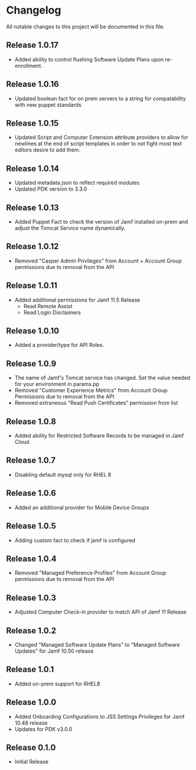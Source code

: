 # Changelog

All notable changes to this project will be documented in this file.

## Release 1.0.17
- Added ability to control flushing Software Update Plans upon re-enrollment.

## Release 1.0.16
- Updated boolean fact for on prem servers to a string for compatability with new puppet standards

## Release 1.0.15
- Updated Script and Computer Extension attribute providers to allow for newlines at the end of
    script templates in order to not fight most text editors desire to add them.

## Release 1.0.14
- Updated metadata.json to reflect required modules.
- Updated PDK version to 3.3.0

## Release 1.0.13
- Added Puppet Fact to check the version of Jamf installed on-prem and adjust the Tomcat Service
    name dynamically.

## Release 1.0.12
- Removed "Casper Admin Privileges" from Account + Account Group permissions due to removal from the API

## Release 1.0.11
- Added additional permissions for Jamf 11.5 Release
    - Read Remote Assist
    - Read Login Disclaimers

## Release 1.0.10
- Added a provider/type for API Roles.

## Release 1.0.9
- The name of Jamf's Tomcat service has changed. Set the value needed
    for your environment in params.pp
- Removed "Customer Experience Metrics" from Account Group Permissions due to removal from the API
- Removed extraneous "Read Push Certificates" permission from list

## Release 1.0.8
- Added ability for Restricted Software Records to be managed in Jamf Cloud

## Release 1.0.7
- Disabling default mysql only for RHEL 8

## Release 1.0.6
- Added an additional provider for Mobile Device Groups

## Release 1.0.5
- Adding custom fact to check if jamf is configured

## Release 1.0.4
- Removed "Managed Preference Profiles" from Account Group permissions due to removal from the API

## Release 1.0.3

- Adjusted Computer Check-in provider to match API of Jamf 11 Release

## Release 1.0.2

- Changed "Managed Software Update Plans" to "Managed Software Updates" for Jamf 10.50 release

## Release 1.0.1

- Added on-prem support for RHEL8

## Release 1.0.0

- Added Onboarding Configurations to JSS Settings Privileges for Jamf 10.48 release
- Updates for PDK v3.0.0

## Release 0.1.0

- Initial Release
